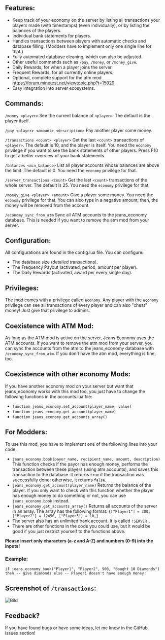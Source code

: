 ## Features:
- Keep track of your economy on the server by listing all transactions your players made (with timestamps) (even individually), or by listing the balances of the players.
- Individual bank statements for players.
- Handles transactions between players with automatic checks and database filling. (Modders have to implement only one single line for that.)
- Fully automated database cleaning, which can also be adjusted.
- Other useful commands such as `/pay`, `/money`, or `/money_give`.
- Daily Rewards, for when a player joins the server.
- Frequent Rewards, for all currently online players.
- Optional, complete support for the atm mod https://forum.minetest.net/viewtopic.php?t=15029.
- Easy integration into server ecosystems.

## Commands:
`/money <player>` See the current balance of `<player>`. The default is the player itself.

`/pay <player> <amount> <description>` Pay another player some money.

`/transactions <count> <player>` Get the last `<count>` transactions of `<player>`. The default is 10, and the player is itself. You need the `economy` privilege if you want to see the bank statements of other players. Press F10 to get a better overview of your bank statements.

`/balances <min_balance>` List all player accounts whose balances are above the limit. The default is 0. You need the `economy` privilege for that.

`/server_transactions <count>` Get the last `<count>` transactions of the whole server. The default is 25. You need the `economy` privilege for that.

`/money_give <player> <amount>` Give a player some money. You need the `economy` privilege for that. You can also type in a negative amount; then, the money will be removed from the account.

`/economy_sync_from_atm` Sync all ATM accounts to the jeans_economy database. This is needed if you want to remove the atm mod from your server.

## Configuration:
All configurations are found in the config.lua file. You can configure:
- The database size (detailed transactions).
- The Frequency Payout (activated, period, amount per player).
- The Daily Rewards (activated, award per every single day).

## Privileges:
The mod comes with a privilege called `economy`. Any player with the `economy` privilege can see all transactions of every player and can also "cheat" money! Just give that privilege to admins.

## Coexistence with ATM Mod:
As long as the ATM mod is active on the server, Jeans Economy uses the ATM accounts. If you want to remove the atm mod from your server, you can sync the accounts from the atm to the jeans_economy database with `/economy_sync_from_atm`. If you don't have the atm mod, everything is fine, too.

## Coexistence with other economy Mods:
If you have another economy mod on your server but want that jeans_economy works with this mod too, you just have to change the following functions in the accounts.lua file:
- `function jeans_economy.set_account(player_name, value)`
- `function jeans_economy.get_account(player_name)`
- `function jeans_economy.get_accounts_array()`

## For Modders:
To use this mod, you have to implement one of the following lines into your code.
- `jeans_economy.book(payor_name, recipient_name, amount, description)` This function checks if the payor has enough money, performs the transaction between these players (using atm accounts), and saves this transaction to the database. It returns `true` if the transaction was successfully done; otherwise, it returns `false`.
- `jeans_economy.get_account(player_name)` Returns the balance of the player. If you only want to check with this function whether the player has enough money to do something or not, you can use `jeans_economy.book` instead.
- `jeans_economy.get_accounts_array()` Returns all accounts of the server in an array. The array has the following format: `{["Player1"] = 300, ["Player2"] = 12450, ["Player3"] = 10,}`
- The server also has an unlimited bank account. It is called `!SERVER!`.
- There are other functions in the code you could use, but it would be good if you just restrict yourself to the functions above.

**Please insert only characters (a-z and A-Z) and numbers (0-9) into the inputs!**

### Example:
`if jeans_economy_book("Player1", "Player2", 500, "Bought 10 Diamonds") then -- give diamonds else -- Player1 doesn't have enough money!`

## Screenshot of `/transactions`:
![Bild](screenshot.png)

## Feedback?
If you have found bugs or have some ideas, let me know in the GitHub issues section!

